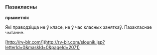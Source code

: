 ### Пазакласны
**прыметнік**

Які праводзіцца не ў класе, не ў час класных заняткаў. Пазакласнае чытанне.

<a rel="author">[http://rv-blr.com/](http://rv-blr.com/slounik.jsp?letterId=0&maskId=0&pageId=2071)</a>

